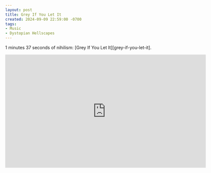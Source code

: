 ```yaml
---
layout: post
title: Grey If You Let It
created: 2024-09-09 22:59:00 -0700
tags:
- Music
- Dystopian Hellscapes
---
```

1 minutes 37 seconds of nihilism: [Grey If You Let It][grey-if-you-let-it].

<iframe
    width="640"
    height="360"
    src="https://www.youtube.com/embed/fwVsgIfvOT4"
    title="&quot;Grey If You Like It&quot; by Richard Cook"
    frameborder="0"
    allow="accelerometer; autoplay; clipboard-write; encrypted-media; gyroscope; picture-in-picture; web-share"
    allowfullscreen>
</iframe>
